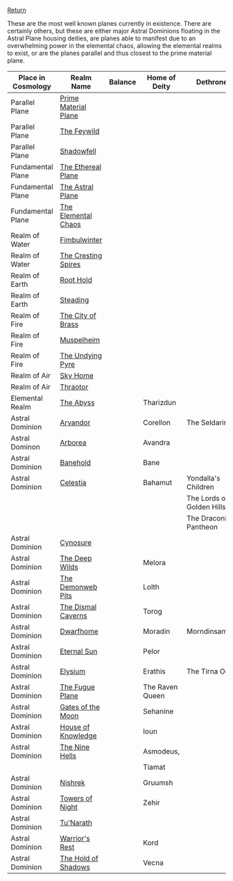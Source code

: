 [ Return](The%20World%20of%20Myri'il%20)

These are the most well known planes currently in existence. There are certainly others, but these are either major Astral Dominions floating in the Astral Plane housing deities, are planes able to manifest due to an overwhelming power in the elemental chaos, allowing the elemental realms to exist, or are the planes parallel  and thus closest to the prime material plane. 


| Place in Cosmology | Realm Name                | Balance | Home of Deity   | Dethroned                     | About |
| ------------------ | ------------------------- | ------- | --------------- | ----------------------------- | ----- |
| Parallel Plane     | [ Prime Material Plane](%20Prime%20Material%20Plane) |         |                 |                               |       |
| Parallel Plane     | [The Feywild ](The%20Feywild%20)          |         |                 |                               |       |
| Parallel Plane     | [Shadowfell](Shadowfell.md)            |         |                 |                               |       |
| Fundamental Plane  | [The Ethereal Plane](The%20Ethereal%20Plane.md)    |         |                 |                               |       |
| Fundamental Plane  | [The Astral Plane    ](The%20Astral%20Plane%20%20%20%20)  |         |                 |                               |       |
| Fundamental Plane  | [The Elemental Chaos](The%20Elemental%20Chaos.md)   |         |                 |                               |       |
| Realm of Water     | [Fimbulwinter](Fimbulwinter.md)          |         |                 |                               |       |
| Realm of Water     | [The Cresting Spires](The%20Cresting%20Spires.md)   |         |                 |                               |       |
| Realm of Earth     | [Root Hold](Root%20Hold.md)             |         |                 |                               |       |
| Realm of Earth     | [Steading](Steading.md)              |         |                 |                               |       |
| Realm of Fire      | [The City of Brass](The%20City%20of%20Brass.md)     |         |                 |                               |       |
| Realm of Fire      | [Muspelheim](Muspelheim.md)            |         |                 |                               |       |
| Realm of Fire      | [The Undying Pyre](The%20Undying%20Pyre.md)      |         |                 |                               |       |
| Realm of Air       | [Sky Home](Sky%20Home.md)              |         |                 |                               |       |
| Realm of Air       | [Thraotor](Thraotor.md)              |         |                 |                               |       |
| Elemental Realm    | [The Abyss](The%20Abyss.md)             |         | Tharizdun       |                               |       |
| Astral Dominion    | [Arvandor](Arvandor.md)              |         | Corellon        | The Seldarine                 |       |
| Astral Dominon     | [Arborea](Arborea.md)               |         | Avandra         |                               |       |
| Astral Dominion    | [Banehold](Banehold.md)              |         | Bane            |                               |       |
| Astral Dominion    | [Celestia](Celestia.md)              |         | Bahamut         | Yondalla's Children           |       |
|                    |                           |         |                 | The Lords of the Golden Hills |       |
|                    |                           |         |                 | The Draconic Pantheon         |       |
| Astral Dominion    | [Cynosure](Cynosure.md)              |         |                 |                               |       |
| Astral Dominion    | [The Deep Wilds](The%20Deep%20Wilds.md)        |         | Melora          |                               |       |
| Astral Dominion    | [The Demonweb Pits](The%20Demonweb%20Pits.md)     |         | Lolth           |                               |       |
| Astral Dominion    | [The Dismal Caverns](The%20Dismal%20Caverns.md)    |         | Torog           |                               |       |
| Astral Dominion    | [Dwarfhome](Dwarfhome.md)             |         | Moradin         | Morndinsamman                 |       |
| Astral Dominion    | [Eternal Sun](Eternal%20Sun.md)           |         | Pelor           |                               |       |
| Astral Dominion    | [Elysium](Elysium.md)               |         | Erathis         | The Tirna Og                  |       |
| Astral Dominion    | [The Fugue Plane](The%20Fugue%20Plane.md)       |         | The Raven Queen |                               |       |
| Astral Dominion    | [Gates of the Moon](Gates%20of%20the%20Moon.md)     |         | Sehanine        |                               |       |
| Astral Dominion    | [House of Knowledge](House%20of%20Knowledge.md)    |         | Ioun            |                               |       |
| Astral Dominion    | [The Nine Hells](The%20Nine%20Hells.md)        |         | Asmodeus,       |                               |       |
|                    |                           |         | Tiamat          |                               |       |
| Astral Dominion    | [Nishrek](Nishrek.md)               |         | Gruumsh         |                               |       |
| Astral Dominion    | [Towers of Night](Towers%20of%20Night.md)       |         | Zehir           |                               |       |
| Astral Dominion    | [Tu'Narath](Tu'Narath.md)             |         |                 |                               |       |
| Astral Dominion    | [Warrior's Rest](Warrior's%20Rest.md)        |         | Kord            |                               |       |
| Astral Dominion    | [The Hold of Shadows](The%20Hold%20of%20Shadows.md)       |         | Vecna           |                               |       |
